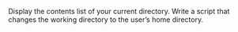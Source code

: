 Display the contents list of your current directory.
Write a script that changes the working directory to the user’s home directory.
